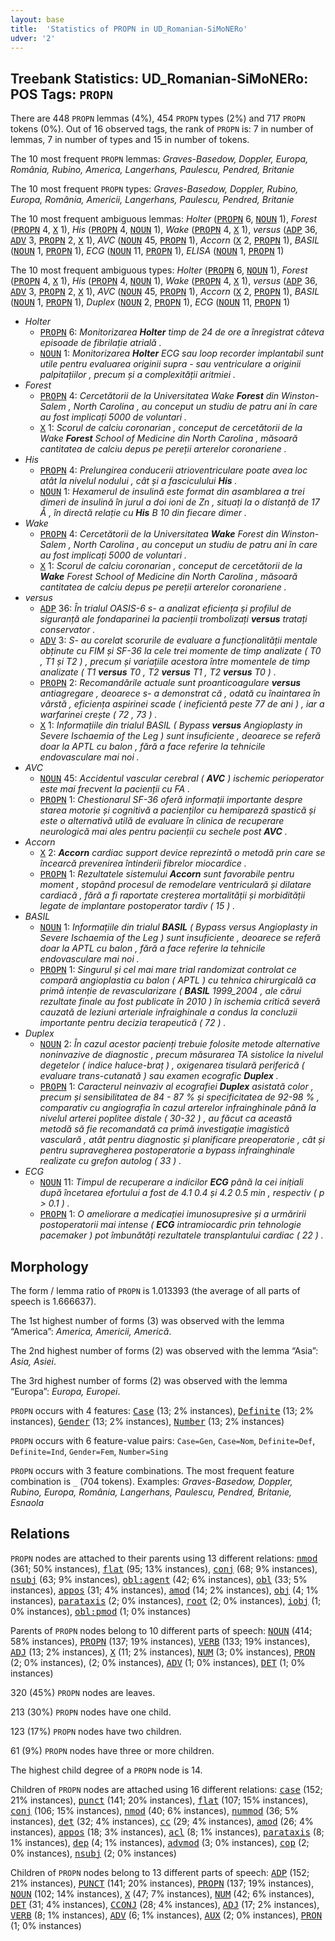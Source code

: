 ```yaml
---
layout: base
title:  'Statistics of PROPN in UD_Romanian-SiMoNERo'
udver: '2'
---
```


## Treebank Statistics: UD_Romanian-SiMoNERo: POS Tags: `PROPN`

There are 448 `PROPN` lemmas (4%), 454 `PROPN` types (2%) and 717 `PROPN` tokens (0%).
Out of 16 observed tags, the rank of `PROPN` is: 7 in number of lemmas, 7 in number of types and 15 in number of tokens.

The 10 most frequent `PROPN` lemmas: <em>Graves-Basedow, Doppler, Europa, România, Rubino, America, Langerhans, Paulescu, Pendred, Britanie</em>

The 10 most frequent `PROPN` types:  <em>Graves-Basedow, Doppler, Rubino, Europa, România, Americii, Langerhans, Paulescu, Pendred, Britanie</em>

The 10 most frequent ambiguous lemmas: <em>Holter</em> (<tt><a href="ro_simonero-pos-PROPN.html">PROPN</a></tt> 6, <tt><a href="ro_simonero-pos-NOUN.html">NOUN</a></tt> 1), <em>Forest</em> (<tt><a href="ro_simonero-pos-PROPN.html">PROPN</a></tt> 4, <tt><a href="ro_simonero-pos-X.html">X</a></tt> 1), <em>His</em> (<tt><a href="ro_simonero-pos-PROPN.html">PROPN</a></tt> 4, <tt><a href="ro_simonero-pos-NOUN.html">NOUN</a></tt> 1), <em>Wake</em> (<tt><a href="ro_simonero-pos-PROPN.html">PROPN</a></tt> 4, <tt><a href="ro_simonero-pos-X.html">X</a></tt> 1), <em>versus</em> (<tt><a href="ro_simonero-pos-ADP.html">ADP</a></tt> 36, <tt><a href="ro_simonero-pos-ADV.html">ADV</a></tt> 3, <tt><a href="ro_simonero-pos-PROPN.html">PROPN</a></tt> 2, <tt><a href="ro_simonero-pos-X.html">X</a></tt> 1), <em>AVC</em> (<tt><a href="ro_simonero-pos-NOUN.html">NOUN</a></tt> 45, <tt><a href="ro_simonero-pos-PROPN.html">PROPN</a></tt> 1), <em>Accorn</em> (<tt><a href="ro_simonero-pos-X.html">X</a></tt> 2, <tt><a href="ro_simonero-pos-PROPN.html">PROPN</a></tt> 1), <em>BASIL</em> (<tt><a href="ro_simonero-pos-NOUN.html">NOUN</a></tt> 1, <tt><a href="ro_simonero-pos-PROPN.html">PROPN</a></tt> 1), <em>ECG</em> (<tt><a href="ro_simonero-pos-NOUN.html">NOUN</a></tt> 11, <tt><a href="ro_simonero-pos-PROPN.html">PROPN</a></tt> 1), <em>ELISA</em> (<tt><a href="ro_simonero-pos-NOUN.html">NOUN</a></tt> 1, <tt><a href="ro_simonero-pos-PROPN.html">PROPN</a></tt> 1)

The 10 most frequent ambiguous types:  <em>Holter</em> (<tt><a href="ro_simonero-pos-PROPN.html">PROPN</a></tt> 6, <tt><a href="ro_simonero-pos-NOUN.html">NOUN</a></tt> 1), <em>Forest</em> (<tt><a href="ro_simonero-pos-PROPN.html">PROPN</a></tt> 4, <tt><a href="ro_simonero-pos-X.html">X</a></tt> 1), <em>His</em> (<tt><a href="ro_simonero-pos-PROPN.html">PROPN</a></tt> 4, <tt><a href="ro_simonero-pos-NOUN.html">NOUN</a></tt> 1), <em>Wake</em> (<tt><a href="ro_simonero-pos-PROPN.html">PROPN</a></tt> 4, <tt><a href="ro_simonero-pos-X.html">X</a></tt> 1), <em>versus</em> (<tt><a href="ro_simonero-pos-ADP.html">ADP</a></tt> 36, <tt><a href="ro_simonero-pos-ADV.html">ADV</a></tt> 3, <tt><a href="ro_simonero-pos-PROPN.html">PROPN</a></tt> 2, <tt><a href="ro_simonero-pos-X.html">X</a></tt> 1), <em>AVC</em> (<tt><a href="ro_simonero-pos-NOUN.html">NOUN</a></tt> 45, <tt><a href="ro_simonero-pos-PROPN.html">PROPN</a></tt> 1), <em>Accorn</em> (<tt><a href="ro_simonero-pos-X.html">X</a></tt> 2, <tt><a href="ro_simonero-pos-PROPN.html">PROPN</a></tt> 1), <em>BASIL</em> (<tt><a href="ro_simonero-pos-NOUN.html">NOUN</a></tt> 1, <tt><a href="ro_simonero-pos-PROPN.html">PROPN</a></tt> 1), <em>Duplex</em> (<tt><a href="ro_simonero-pos-NOUN.html">NOUN</a></tt> 2, <tt><a href="ro_simonero-pos-PROPN.html">PROPN</a></tt> 1), <em>ECG</em> (<tt><a href="ro_simonero-pos-NOUN.html">NOUN</a></tt> 11, <tt><a href="ro_simonero-pos-PROPN.html">PROPN</a></tt> 1)


* <em>Holter</em>
  * <tt><a href="ro_simonero-pos-PROPN.html">PROPN</a></tt> 6: <em>Monitorizarea <b>Holter</b> timp de 24 de ore a înregistrat câteva episoade de fibrilație atrială .</em>
  * <tt><a href="ro_simonero-pos-NOUN.html">NOUN</a></tt> 1: <em>Monitorizarea <b>Holter</b> ECG sau loop recorder implantabil sunt utile pentru evaluarea originii supra - sau ventriculare a originii palpitațiilor , precum și a complexității aritmiei .</em>
* <em>Forest</em>
  * <tt><a href="ro_simonero-pos-PROPN.html">PROPN</a></tt> 4: <em>Cercetătorii de la Universitatea Wake <b>Forest</b> din Winston-Salem , North Carolina , au conceput un studiu de patru ani în care au fost implicați 5000 de voluntari .</em>
  * <tt><a href="ro_simonero-pos-X.html">X</a></tt> 1: <em>Scorul de calciu coronarian , conceput de cercetătorii de la Wake <b>Forest</b> School of Medicine din North Carolina , măsoară cantitatea de calciu depus pe pereții arterelor coronariene .</em>
* <em>His</em>
  * <tt><a href="ro_simonero-pos-PROPN.html">PROPN</a></tt> 4: <em>Prelungirea conducerii atrioventriculare poate avea loc atât la nivelul nodului , cât și a fasciculului <b>His</b> .</em>
  * <tt><a href="ro_simonero-pos-NOUN.html">NOUN</a></tt> 1: <em>Hexamerul de insulină este format din asamblarea a trei dimeri de insulină în jurul a doi ioni de Zn , situați la o distanță de 17 Å , în directă relație cu <b>His</b> B 10 din fiecare dimer .</em>
* <em>Wake</em>
  * <tt><a href="ro_simonero-pos-PROPN.html">PROPN</a></tt> 4: <em>Cercetătorii de la Universitatea <b>Wake</b> Forest din Winston-Salem , North Carolina , au conceput un studiu de patru ani în care au fost implicați 5000 de voluntari .</em>
  * <tt><a href="ro_simonero-pos-X.html">X</a></tt> 1: <em>Scorul de calciu coronarian , conceput de cercetătorii de la <b>Wake</b> Forest School of Medicine din North Carolina , măsoară cantitatea de calciu depus pe pereții arterelor coronariene .</em>
* <em>versus</em>
  * <tt><a href="ro_simonero-pos-ADP.html">ADP</a></tt> 36: <em>În trialul OASIS-6 s- a analizat eficiența și profilul de siguranță ale fondaparinei la pacienții trombolizați <b>versus</b> tratați conservator .</em>
  * <tt><a href="ro_simonero-pos-ADV.html">ADV</a></tt> 3: <em>S- au corelat scorurile de evaluare a funcționalității mentale obținute cu FIM și SF-36 la cele trei momente de timp analizate ( T0 , T1 și T2 ) , precum și variațiile acestora între momentele de timp analizate ( T1 <b>versus</b> T0 , T2 <b>versus</b> T1 , T2 <b>versus</b> T0 ) .</em>
  * <tt><a href="ro_simonero-pos-PROPN.html">PROPN</a></tt> 2: <em>Recomandările actuale sunt proanticoagulare <b>versus</b> antiagregare , deoarece s- a demonstrat că , odată cu înaintarea în vârstă , eficiența aspirinei scade ( ineficientă peste 77 de ani ) , iar a warfarinei crește ( 72 , 73 ) .</em>
  * <tt><a href="ro_simonero-pos-X.html">X</a></tt> 1: <em>Informațiile din trialul BASIL ( Bypass <b>versus</b> Angioplasty in Severe Ischaemia of the Leg ) sunt insuficiente , deoarece se referă doar la APTL cu balon , fără a face referire la tehnicile endovasculare mai noi .</em>
* <em>AVC</em>
  * <tt><a href="ro_simonero-pos-NOUN.html">NOUN</a></tt> 45: <em>Accidentul vascular cerebral ( <b>AVC</b> ) ischemic perioperator este mai frecvent la pacienții cu FA .</em>
  * <tt><a href="ro_simonero-pos-PROPN.html">PROPN</a></tt> 1: <em>Chestionarul SF-36 oferă informații importante despre starea motorie și cognitivă a pacienților cu hemipareză spastică și este o alternativă utilă de evaluare în clinica de recuperare neurologică mai ales pentru pacienții cu sechele post <b>AVC</b> .</em>
* <em>Accorn</em>
  * <tt><a href="ro_simonero-pos-X.html">X</a></tt> 2: <em><b>Accorn</b> cardiac support device reprezintă o metodă prin care se încearcă prevenirea întinderii fibrelor miocardice .</em>
  * <tt><a href="ro_simonero-pos-PROPN.html">PROPN</a></tt> 1: <em>Rezultatele sistemului <b>Accorn</b> sunt favorabile pentru moment , stopând procesul de remodelare ventriculară și dilatare cardiacă , fără a fi raportate creșterea mortalității și morbidității legate de implantare postoperator tardiv ( 15 ) .</em>
* <em>BASIL</em>
  * <tt><a href="ro_simonero-pos-NOUN.html">NOUN</a></tt> 1: <em>Informațiile din trialul <b>BASIL</b> ( Bypass versus Angioplasty in Severe Ischaemia of the Leg ) sunt insuficiente , deoarece se referă doar la APTL cu balon , fără a face referire la tehnicile endovasculare mai noi .</em>
  * <tt><a href="ro_simonero-pos-PROPN.html">PROPN</a></tt> 1: <em>Singurul și cel mai mare trial randomizat controlat ce compară angioplastia cu balon ( APTL ) cu tehnica chirurgicală ca primă intenție de revascularizare ( <b>BASIL</b> 1999_2004 , ale cărui rezultate finale au fost publicate în 2010 ) în ischemia critică severă cauzată de leziuni arteriale infraighinale a condus la concluzii importante pentru decizia terapeutică ( 72 ) .</em>
* <em>Duplex</em>
  * <tt><a href="ro_simonero-pos-NOUN.html">NOUN</a></tt> 2: <em>În cazul acestor pacienți trebuie folosite metode alternative noninvazive de diagnostic , precum măsurarea TA sistolice la nivelul degetelor ( indice haluce-braț ) , oxigenarea tisulară periferică ( evaluare trans-cutanată ) sau examen ecografic <b>Duplex</b> .</em>
  * <tt><a href="ro_simonero-pos-PROPN.html">PROPN</a></tt> 1: <em>Caracterul neinvaziv al ecografiei <b>Duplex</b> asistată color , precum și sensibilitatea de 84 - 87 % și specificitatea de 92-98 % , comparativ cu angiografia în cazul arterelor infrainghinale până la nivelul arterei poplitee distale ( 30-32 ) , au făcut ca această metodă să fie recomandată ca primă investigație imagistică vasculară , atât pentru diagnostic și planificare preoperatorie , cât și pentru supravegherea postoperatorie a bypass infrainghinale realizate cu grefon autolog ( 33 ) .</em>
* <em>ECG</em>
  * <tt><a href="ro_simonero-pos-NOUN.html">NOUN</a></tt> 11: <em>Timpul de recuperare a indicilor <b>ECG</b> până la cei inițiali după încetarea efortului a fost de 4.1 0.4 și 4.2 0.5 min , respectiv ( p > 0.1 ) .</em>
  * <tt><a href="ro_simonero-pos-PROPN.html">PROPN</a></tt> 1: <em>O ameliorare a medicației imunosupresive și a urmăririi postoperatorii mai intense ( <b>ECG</b> intramiocardic prin tehnologie pacemaker ) pot îmbunătăți rezultatele transplantului cardiac ( 22 ) .</em>

## Morphology

The form / lemma ratio of `PROPN` is 1.013393 (the average of all parts of speech is 1.666637).

The 1st highest number of forms (3) was observed with the lemma “America”: <em>America, Americii, Americă</em>.

The 2nd highest number of forms (2) was observed with the lemma “Asia”: <em>Asia, Asiei</em>.

The 3rd highest number of forms (2) was observed with the lemma “Europa”: <em>Europa, Europei</em>.

`PROPN` occurs with 4 features: <tt><a href="ro_simonero-feat-Case.html">Case</a></tt> (13; 2% instances), <tt><a href="ro_simonero-feat-Definite.html">Definite</a></tt> (13; 2% instances), <tt><a href="ro_simonero-feat-Gender.html">Gender</a></tt> (13; 2% instances), <tt><a href="ro_simonero-feat-Number.html">Number</a></tt> (13; 2% instances)

`PROPN` occurs with 6 feature-value pairs: `Case=Gen`, `Case=Nom`, `Definite=Def`, `Definite=Ind`, `Gender=Fem`, `Number=Sing`

`PROPN` occurs with 3 feature combinations.
The most frequent feature combination is `_` (704 tokens).
Examples: <em>Graves-Basedow, Doppler, Rubino, Europa, România, Langerhans, Paulescu, Pendred, Britanie, Esnaola</em>


## Relations

`PROPN` nodes are attached to their parents using 13 different relations: <tt><a href="ro_simonero-dep-nmod.html">nmod</a></tt> (361; 50% instances), <tt><a href="ro_simonero-dep-flat.html">flat</a></tt> (95; 13% instances), <tt><a href="ro_simonero-dep-conj.html">conj</a></tt> (68; 9% instances), <tt><a href="ro_simonero-dep-nsubj.html">nsubj</a></tt> (63; 9% instances), <tt><a href="ro_simonero-dep-obl-agent.html">obl:agent</a></tt> (42; 6% instances), <tt><a href="ro_simonero-dep-obl.html">obl</a></tt> (33; 5% instances), <tt><a href="ro_simonero-dep-appos.html">appos</a></tt> (31; 4% instances), <tt><a href="ro_simonero-dep-amod.html">amod</a></tt> (14; 2% instances), <tt><a href="ro_simonero-dep-obj.html">obj</a></tt> (4; 1% instances), <tt><a href="ro_simonero-dep-parataxis.html">parataxis</a></tt> (2; 0% instances), <tt><a href="ro_simonero-dep-root.html">root</a></tt> (2; 0% instances), <tt><a href="ro_simonero-dep-iobj.html">iobj</a></tt> (1; 0% instances), <tt><a href="ro_simonero-dep-obl-pmod.html">obl:pmod</a></tt> (1; 0% instances)

Parents of `PROPN` nodes belong to 10 different parts of speech: <tt><a href="ro_simonero-pos-NOUN.html">NOUN</a></tt> (414; 58% instances), <tt><a href="ro_simonero-pos-PROPN.html">PROPN</a></tt> (137; 19% instances), <tt><a href="ro_simonero-pos-VERB.html">VERB</a></tt> (133; 19% instances), <tt><a href="ro_simonero-pos-ADJ.html">ADJ</a></tt> (13; 2% instances), <tt><a href="ro_simonero-pos-X.html">X</a></tt> (11; 2% instances), <tt><a href="ro_simonero-pos-NUM.html">NUM</a></tt> (3; 0% instances), <tt><a href="ro_simonero-pos-PRON.html">PRON</a></tt> (2; 0% instances),  (2; 0% instances), <tt><a href="ro_simonero-pos-ADV.html">ADV</a></tt> (1; 0% instances), <tt><a href="ro_simonero-pos-DET.html">DET</a></tt> (1; 0% instances)

320 (45%) `PROPN` nodes are leaves.

213 (30%) `PROPN` nodes have one child.

123 (17%) `PROPN` nodes have two children.

61 (9%) `PROPN` nodes have three or more children.

The highest child degree of a `PROPN` node is 14.

Children of `PROPN` nodes are attached using 16 different relations: <tt><a href="ro_simonero-dep-case.html">case</a></tt> (152; 21% instances), <tt><a href="ro_simonero-dep-punct.html">punct</a></tt> (141; 20% instances), <tt><a href="ro_simonero-dep-flat.html">flat</a></tt> (107; 15% instances), <tt><a href="ro_simonero-dep-conj.html">conj</a></tt> (106; 15% instances), <tt><a href="ro_simonero-dep-nmod.html">nmod</a></tt> (40; 6% instances), <tt><a href="ro_simonero-dep-nummod.html">nummod</a></tt> (36; 5% instances), <tt><a href="ro_simonero-dep-det.html">det</a></tt> (32; 4% instances), <tt><a href="ro_simonero-dep-cc.html">cc</a></tt> (29; 4% instances), <tt><a href="ro_simonero-dep-amod.html">amod</a></tt> (26; 4% instances), <tt><a href="ro_simonero-dep-appos.html">appos</a></tt> (18; 3% instances), <tt><a href="ro_simonero-dep-acl.html">acl</a></tt> (8; 1% instances), <tt><a href="ro_simonero-dep-parataxis.html">parataxis</a></tt> (8; 1% instances), <tt><a href="ro_simonero-dep-dep.html">dep</a></tt> (4; 1% instances), <tt><a href="ro_simonero-dep-advmod.html">advmod</a></tt> (3; 0% instances), <tt><a href="ro_simonero-dep-cop.html">cop</a></tt> (2; 0% instances), <tt><a href="ro_simonero-dep-nsubj.html">nsubj</a></tt> (2; 0% instances)

Children of `PROPN` nodes belong to 13 different parts of speech: <tt><a href="ro_simonero-pos-ADP.html">ADP</a></tt> (152; 21% instances), <tt><a href="ro_simonero-pos-PUNCT.html">PUNCT</a></tt> (141; 20% instances), <tt><a href="ro_simonero-pos-PROPN.html">PROPN</a></tt> (137; 19% instances), <tt><a href="ro_simonero-pos-NOUN.html">NOUN</a></tt> (102; 14% instances), <tt><a href="ro_simonero-pos-X.html">X</a></tt> (47; 7% instances), <tt><a href="ro_simonero-pos-NUM.html">NUM</a></tt> (42; 6% instances), <tt><a href="ro_simonero-pos-DET.html">DET</a></tt> (31; 4% instances), <tt><a href="ro_simonero-pos-CCONJ.html">CCONJ</a></tt> (28; 4% instances), <tt><a href="ro_simonero-pos-ADJ.html">ADJ</a></tt> (17; 2% instances), <tt><a href="ro_simonero-pos-VERB.html">VERB</a></tt> (8; 1% instances), <tt><a href="ro_simonero-pos-ADV.html">ADV</a></tt> (6; 1% instances), <tt><a href="ro_simonero-pos-AUX.html">AUX</a></tt> (2; 0% instances), <tt><a href="ro_simonero-pos-PRON.html">PRON</a></tt> (1; 0% instances)

